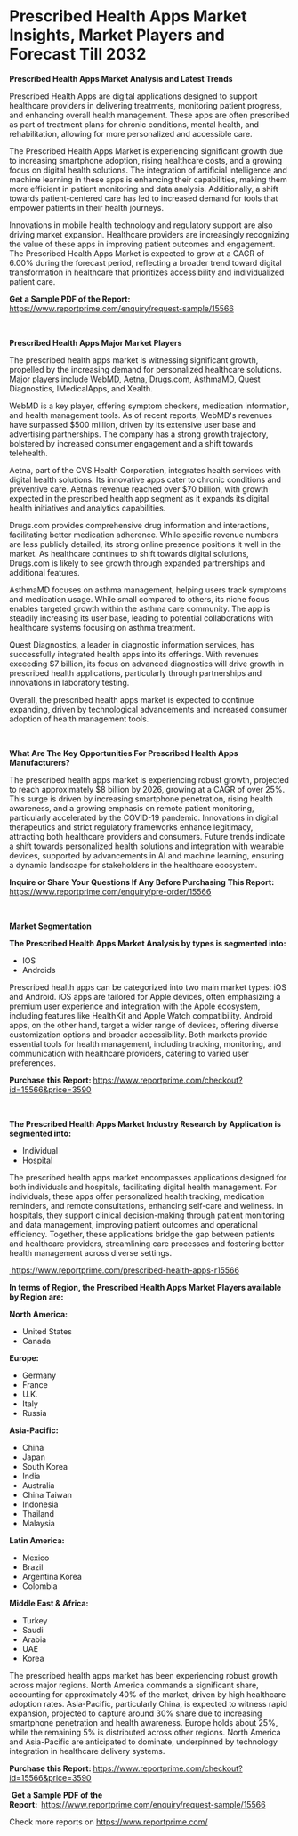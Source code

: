 <p><h1>Prescribed Health Apps Market Insights, Market Players and Forecast Till 2032</h1></p><p><strong>Prescribed Health Apps Market Analysis and Latest Trends</strong></p>
<p><p>Prescribed Health Apps are digital applications designed to support healthcare providers in delivering treatments, monitoring patient progress, and enhancing overall health management. These apps are often prescribed as part of treatment plans for chronic conditions, mental health, and rehabilitation, allowing for more personalized and accessible care.</p><p>The Prescribed Health Apps Market is experiencing significant growth due to increasing smartphone adoption, rising healthcare costs, and a growing focus on digital health solutions. The integration of artificial intelligence and machine learning in these apps is enhancing their capabilities, making them more efficient in patient monitoring and data analysis. Additionally, a shift towards patient-centered care has led to increased demand for tools that empower patients in their health journeys.</p><p>Innovations in mobile health technology and regulatory support are also driving market expansion. Healthcare providers are increasingly recognizing the value of these apps in improving patient outcomes and engagement. The Prescribed Health Apps Market is expected to grow at a CAGR of 6.00% during the forecast period, reflecting a broader trend toward digital transformation in healthcare that prioritizes accessibility and individualized patient care.</p></p>
<p><strong>Get a Sample PDF of the Report:&nbsp;</strong> <a href="https://www.reportprime.com/enquiry/request-sample/15566?utm_campaign=3503&utm_medium=2&utm_source=Github&utm_content=ia&utm_term=20032025&utm_id=prescribed-health-apps">https://www.reportprime.com/enquiry/request-sample/15566</a></p>
<p>&nbsp;</p>
<p><strong>Prescribed Health Apps Major Market Players</strong></p>
<p><p>The prescribed health apps market is witnessing significant growth, propelled by the increasing demand for personalized healthcare solutions. Major players include WebMD, Aetna, Drugs.com, AsthmaMD, Quest Diagnostics, IMedicalApps, and Xealth. </p><p>WebMD is a key player, offering symptom checkers, medication information, and health management tools. As of recent reports, WebMD's revenues have surpassed $500 million, driven by its extensive user base and advertising partnerships. The company has a strong growth trajectory, bolstered by increased consumer engagement and a shift towards telehealth.</p><p>Aetna, part of the CVS Health Corporation, integrates health services with digital health solutions. Its innovative apps cater to chronic conditions and preventive care. Aetna’s revenue reached over $70 billion, with growth expected in the prescribed health app segment as it expands its digital health initiatives and analytics capabilities.</p><p>Drugs.com provides comprehensive drug information and interactions, facilitating better medication adherence. While specific revenue numbers are less publicly detailed, its strong online presence positions it well in the market. As healthcare continues to shift towards digital solutions, Drugs.com is likely to see growth through expanded partnerships and additional features.</p><p>AsthmaMD focuses on asthma management, helping users track symptoms and medication usage. While small compared to others, its niche focus enables targeted growth within the asthma care community. The app is steadily increasing its user base, leading to potential collaborations with healthcare systems focusing on asthma treatment.</p><p>Quest Diagnostics, a leader in diagnostic information services, has successfully integrated health apps into its offerings. With revenues exceeding $7 billion, its focus on advanced diagnostics will drive growth in prescribed health applications, particularly through partnerships and innovations in laboratory testing.</p><p>Overall, the prescribed health apps market is expected to continue expanding, driven by technological advancements and increased consumer adoption of health management tools.</p></p>
<p>&nbsp;</p>
<p><strong>What Are The Key Opportunities For Prescribed Health Apps Manufacturers?</strong></p>
<p><p>The prescribed health apps market is experiencing robust growth, projected to reach approximately $8 billion by 2026, growing at a CAGR of over 25%. This surge is driven by increasing smartphone penetration, rising health awareness, and a growing emphasis on remote patient monitoring, particularly accelerated by the COVID-19 pandemic. Innovations in digital therapeutics and strict regulatory frameworks enhance legitimacy, attracting both healthcare providers and consumers. Future trends indicate a shift towards personalized health solutions and integration with wearable devices, supported by advancements in AI and machine learning, ensuring a dynamic landscape for stakeholders in the healthcare ecosystem.</p></p>
<p><strong>Inquire or Share Your Questions If Any Before Purchasing This Report:</strong> <a href="https://www.reportprime.com/enquiry/pre-order/15566?utm_campaign=3503&utm_medium=2&utm_source=Github&utm_content=ia&utm_term=20032025&utm_id=prescribed-health-apps">https://www.reportprime.com/enquiry/pre-order/15566</a></p>
<p>&nbsp;</p>
<p><strong>Market Segmentation</strong></p>
<p><strong>The Prescribed Health Apps Market Analysis by types is segmented into:</strong></p>
<p><ul><li>IOS</li><li>Androids</li></ul></p>
<p><p>Prescribed health apps can be categorized into two main market types: iOS and Android. iOS apps are tailored for Apple devices, often emphasizing a premium user experience and integration with the Apple ecosystem, including features like HealthKit and Apple Watch compatibility. Android apps, on the other hand, target a wider range of devices, offering diverse customization options and broader accessibility. Both markets provide essential tools for health management, including tracking, monitoring, and communication with healthcare providers, catering to varied user preferences.</p></p>
<p><strong>Purchase this Report:&nbsp;</strong><a href="https://www.reportprime.com/checkout?id=15566&price=3590&utm_campaign=3503&utm_medium=2&utm_source=Github&utm_content=ia&utm_term=20032025&utm_id=prescribed-health-apps">https://www.reportprime.com/checkout?id=15566&price=3590</a></p>
<p>&nbsp;</p>
<p><strong>The Prescribed Health Apps Market Industry Research by Application is segmented into:</strong></p>
<p><ul><li>Individual</li><li>Hospital</li></ul></p>
<p><p>The prescribed health apps market encompasses applications designed for both individuals and hospitals, facilitating digital health management. For individuals, these apps offer personalized health tracking, medication reminders, and remote consultations, enhancing self-care and wellness. In hospitals, they support clinical decision-making through patient monitoring and data management, improving patient outcomes and operational efficiency. Together, these applications bridge the gap between patients and healthcare providers, streamlining care processes and fostering better health management across diverse settings.</p></p>
<p><a href="https://www.reportprime.com/prescribed-health-apps-r15566?utm_campaign=3503&utm_medium=2&utm_source=Github&utm_content=ia&utm_term=20032025&utm_id=prescribed-health-apps">&nbsp;https://www.reportprime.com/prescribed-health-apps-r15566</a></p>
<p><strong>In terms of Region, the Prescribed Health Apps Market Players available by Region are:</strong></p>
<p>
    <p> <strong> North America: </strong>
        <ul>
            <li>United States</li>
            <li>Canada</li>
        </ul>
        </p> 
    <p> <strong> Europe: </strong>
        <ul>
            <li>Germany</li>
            <li>France</li>
            <li>U.K.</li>
            <li>Italy</li>
            <li>Russia</li>
        </ul>
        </p> 
    <p> <strong> Asia-Pacific: </strong>
        <ul>
            <li>China</li>
            <li>Japan</li>
            <li>South Korea</li>
            <li>India</li>
            <li>Australia</li>
            <li>China Taiwan</li>
            <li>Indonesia</li>
            <li>Thailand</li>
            <li>Malaysia</li>
        </ul>
        </p> 
    <p> <strong> Latin America: </strong>
        <ul>
            <li>Mexico</li>
            <li>Brazil</li>
            <li>Argentina Korea</li>
            <li>Colombia</li>
        </ul>
        </p> 
    <p> <strong> Middle East & Africa: </strong>
        <ul>
            <li>Turkey</li>
            <li>Saudi</li>
            <li>Arabia</li>
            <li>UAE</li>
            <li>Korea</li>
        </ul>
    </p>
    </p>
<p><p>The prescribed health apps market has been experiencing robust growth across major regions. North America commands a significant share, accounting for approximately 40% of the market, driven by high healthcare adoption rates. Asia-Pacific, particularly China, is expected to witness rapid expansion, projected to capture around 30% share due to increasing smartphone penetration and health awareness. Europe holds about 25%, while the remaining 5% is distributed across other regions. North America and Asia-Pacific are anticipated to dominate, underpinned by technology integration in healthcare delivery systems.</p></p>
<p><strong>Purchase this Report: </strong><a href="https://www.reportprime.com/checkout?id=15566&price=3590&utm_campaign=3503&utm_medium=2&utm_source=Github&utm_content=ia&utm_term=20032025&utm_id=prescribed-health-apps">https://www.reportprime.com/checkout?id=15566&price=3590</a></p>
<p>&nbsp;<strong>Get a Sample PDF of the Report:&nbsp;&nbsp;</strong><a href="https://www.reportprime.com/enquiry/request-sample/15566?utm_campaign=3503&utm_medium=2&utm_source=Github&utm_content=ia&utm_term=20032025&utm_id=prescribed-health-apps">https://www.reportprime.com/enquiry/request-sample/15566</a></p>
<p><strong></strong></p>
<p>Check more reports on <a href="https://www.reportprime.com/?utm_campaign=3503&utm_medium=2&utm_source=Github&utm_content=ia&utm_term=20032025&utm_id=prescribed-health-apps">https://www.reportprime.com/</a></p>